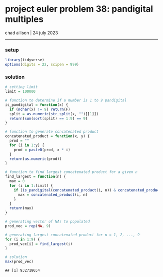 project euler problem 38: pandigital multiples
================
chad allison \| 24 july 2023

------------------------------------------------------------------------

### setup

``` r
library(tidyverse)
options(digits = 22, scipen = 999)
```

### solution

``` r
# setting limit
limit = 100000

# function to determine if a number is 1 to 9 pandigital
is_pandigital = function(x) {
  if (nchar(x) != 9) return(F)
  split = as.numeric(str_split(x, "")[[1]])
  return(sum(sort(split) == 1:9) == 9)
}

# function to generate concatenated product
concatenated_product = function(x, y) {
  prod = ""
  for (i in 1:y) {
    prod = paste0(prod, x * i)
  }
  return(as.numeric(prod))
}

# function to find largest concatenated product for a given n
find_largest = function(n) {
  max = 0
  for (i in 1:limit) {
    if (is_pandigital(concatenated_product(i, n)) & concatenated_product(i, n) > max) {
      max = concatenated_product(i, n)
    }
  }
  return(max)
}

# generating vector of NAs to populated
prod_vec = rep(NA, 9)

# generating largest concatenated product for n = 1, 2, ..., 9
for (i in 1:9) {
  prod_vec[i] = find_largest(i)
}

# solution
max(prod_vec)
```

    ## [1] 932718654
